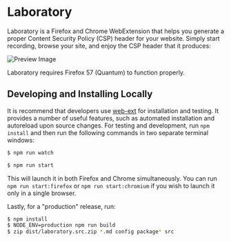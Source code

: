 Laboratory
==========

Laboratory is a Firefox and Chrome WebExtension that helps you generate a proper Content Security Policy (CSP) header for your website.  Simply start recording, browse your site, and enjoy the CSP header that it produces:

![Preview Image](https://i.imgur.com/Ij1agqQ.png)

Laboratory requires Firefox 57 (Quantum) to function properly.

## Developing and Installing Locally

It is recommend that developers use [web-ext](https://github.com/mozilla/web-ext) for installation and testing.  It provides a number of useful features, such as automated installation and autoreload upon source changes. For testing and development, run `npm install` and then run the following commands in two separate terminal windows:

```bash
$ npm run watch
```

```bash
$ npm run start
```

This will launch it in both Firefox and Chrome simultaneously. You can run `npm run start:firefox` or `npm run start:chromium` if you wish to launch it only in a single browser.

Lastly, for a "production" release, run:

```bash
$ npm install
$ NODE_ENV=production npm run build
$ zip dist/laboratory.src.zip *.md config package* src
```
